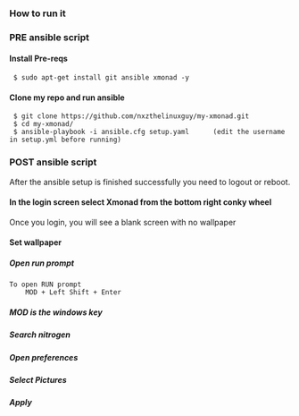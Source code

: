 ### How to run it

### PRE ansible script

#### Install Pre-reqs
	 $ sudo apt-get install git ansible xmonad -y

#### Clone my repo and run ansible
	 $ git clone https://github.com/nxzthelinuxguy/my-xmonad.git
	 $ cd my-xmonad/
	 $ ansible-playbook -i ansible.cfg setup.yaml      (edit the username in setup.yml before running)

### POST ansible script
After the ansible setup is finished successfully you need to logout or reboot.

#### In the login screen select Xmonad from the bottom right conky wheel 

Once you login, you will see a blank screen with no wallpaper
#### Set wallpaper

#####	Open run prompt
	To open RUN prompt
		MOD + Left Shift + Enter
#####		MOD is the windows key
#####	Search nitrogen 
#####	Open preferences
#####	Select Pictures 
#####	Apply 
